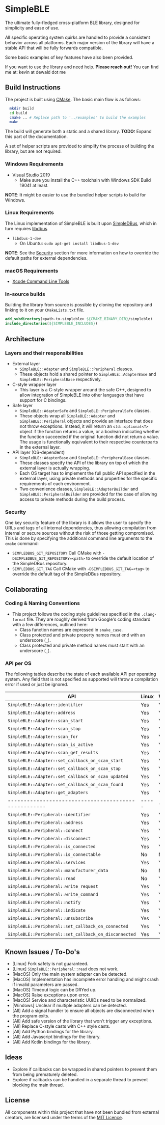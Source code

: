 # SimpleBLE

The ultimate fully-fledged cross-platform BLE library, designed for simplicity
and ease of use.

All specific operating system quirks are handled to provide a consistent behavior
across all platforms. Each major version of the library will have a stable API
that will be fully forwards compatible.

Some basic examples of key features have also been provided.

If you want to use the library and need help. **Please reach out!**
You can find me at: kevin at dewald dot me

## Build Instructions
The project is built using [CMake](http://cmake.org/). The basic main flow is as follows:

```bash
  mkdir build
  cd build
  cmake .. # Replace path to '../examples' to build the examples
  make
```

The build will generate both a static and a shared library.
**TODO:** Expand this part of the documentation.

A set of helper scripts are provided to simplify the process of building the
library, but are not required.

### Windows Requirements
- [Visual Studio 2019](https://visualstudio.microsoft.com/)
  - Make sure you install the C++ toolchain with Windows SDK Build 19041 at least.

**NOTE**: It might be easier to use the bundled helper scripts to build for Windows.

### Linux Requirements
The Linux implementation of SimpleBLE is built upon [SimpleDBus](https://github.com/kdewald/SimpleDBus),
which in turn requires [libdbus](https://dbus.freedesktop.org/doc/dbus-c/latest/).
- `libdbus-1-dev`
  - On Ubuntu: `sudo apt-get install libdbus-1-dev`

**NOTE**: See the [Security](#security) section for more information on how to
override the default paths for external dependencies.

### macOS Requirements
- [Xcode Command Line Tools](https://developer.apple.com/xcode/)

### In-source builds
Building the library from source is possible by cloning the repository and linking
to it on your `CMakeLists.txt` file.

```cmake
add_subdirectory(<path-to-simpleble> ${CMAKE_BINARY_DIR}/simpleble)
include_directories(${SIMPLEBLE_INCLUDES})
```

## Architecture

### Layers and their responsibilities
- External layer
    - `SimpleBLE::Adapter` and `SimpleBLE::Peripheral` classes.
    - These objects hold a shared pointer to `SimpleBLE::AdapterBase` 
      and `SimpleBLE::PeripheralBase` respectively.
- C-style wrapper layer
    - This layer is a C-style wrapper around the safe C++, designed
      to allow integration of SimpleBLE into other languages that
      have support for C bindings.
- Safe layer
    - `SimpleBLE::AdapterSafe` and `SimpleBLE::PeripheralSafe` classes.
    - These objects wrap all `SimpleBLE::Adapter` and `SimpleBLE::Peripheral`
      objects and provide an interface that does not throw exceptions.
      Instead, it will return an `std::optional<T>` object if the function
      returns a value, or a boolean indicating whether the function succeeded
      if the original function did not return a value. The usage is functionally
      equivalent to their respective counterparts in the external layer.
- API layer (OS-dependent)
    - `SimpleBLE::AdapterBase` and `SimpleBLE::PeripheralBase` classes.
    - These classes specify the API of the library on top of which
      the external layer is actually wrapping.
    - Each OS target has to implement the full public API specified in
      the external layer, using private methods and properties for 
      the specific requirements of each environment.
    - Two convenience classes, `SimpleBLE::AdapterBuilder` and
      `SimpleBLE::PeripheralBuilder` are provided for the case of
      allowing access to private methods during the build process.

### Security

One key security feature of the library is it allows the user to specify
the URLs and tags of all internal dependencies, thus allowing compilation
from internal or secure sources without the risk of those getting compromised.
This is done by specifying the additional command line arguments to
the `cmake` command:

- `SIMPLEDBUS_GIT_REPOSITORY`
  Call CMake with `-DSIMPLEDBUS_GIT_REPOSITORY=<path>` to override the
  default location of the SimpleDBus repository.
- `SIMPLEDBUS_GIT_TAG`
  Call CMake with `-DSIMPLEDBUS_GIT_TAG=<tag>` to override the default
  tag of the SimpleDBus repository.

## Collaborating

### Coding & Naming Conventions
- This project follows the coding style guidelines specified in the `.clang-format` file.
  They are roughly derived from Google's coding standard with a few differences, outlined
  here:
    - Class function names are expressed in `snake_case`.
    - Class protected and private property names must end with an underscore (`_`).
    - Class protected and private method names must start with an underscore (`_`).

### API per OS

The following tables describe the state of each available API per operating system.
Any field that is not specified as supported will throw a compilation error if used
or just be ignored.

| API                                                  | Linux | Windows | MacOS |
| ---------------------------------------------------- | ----- | ------- | ----- |
| `SimpleBLE::Adapter::identifier`                     | Yes   | Yes     | Yes   |
| `SimpleBLE::Adapter::address`                        | Yes   | Yes     | Yes   |
| `SimpleBLE::Adapter::scan_start`                     | Yes   | Yes     | Yes   |
| `SimpleBLE::Adapter::scan_stop`                      | Yes   | Yes     | Yes   |
| `SimpleBLE::Adapter::scan_for`                       | Yes   | Yes     | Yes   |
| `SimpleBLE::Adapter::scan_is_active`                 | Yes   | Yes     | Yes   |
| `SimpleBLE::Adapter::scan_get_results`               | Yes   | Yes     | Yes   |
| `SimpleBLE::Adapter::set_callback_on_scan_start`     | Yes   | Yes     | Yes   |
| `SimpleBLE::Adapter::set_callback_on_scan_stop`      | Yes   | Yes     | Yes   |
| `SimpleBLE::Adapter::set_callback_on_scan_updated`   | Yes   | Yes     | Yes   |
| `SimpleBLE::Adapter::set_callback_on_scan_found`     | Yes   | Yes     | Yes   |
| `SimpleBLE::Adapter::get_adapters`                   | Yes   | Yes     | Yes   |
| ---------------------------------------------------- | ----- | ------- | ----- |
| `SimpleBLE::Peripheral::identifier`                  | Yes   | Yes     | Yes   |
| `SimpleBLE::Peripheral::address`                     | Yes   | Yes     | Yes   |
| `SimpleBLE::Peripheral::connect`                     | Yes   | Yes     | Yes   |
| `SimpleBLE::Peripheral::disconnect`                  | Yes   | Yes     | Yes   |
| `SimpleBLE::Peripheral::is_connected`                | Yes   | Yes     | Yes   |
| `SimpleBLE::Peripheral::is_connectable`              | No    | No      | Yes   |
| `SimpleBLE::Peripheral::services`                    | Yes   | Yes     | Yes   |
| `SimpleBLE::Peripheral::manufacturer_data`           | No    | No      | Yes   |
| `SimpleBLE::Peripheral::read`                        | No    | Yes     | Yes   |
| `SimpleBLE::Peripheral::write_request`               | Yes   | Yes     | Yes   |
| `SimpleBLE::Peripheral::write_command`               | Yes   | Yes     | Yes   |
| `SimpleBLE::Peripheral::notify`                      | Yes   | Yes     | Yes   |
| `SimpleBLE::Peripheral::indicate`                    | Yes   | Yes     | Yes   |
| `SimpleBLE::Peripheral::unsubscribe`                 | Yes   | Yes     | Yes   |
| `SimpleBLE::Peripheral::set_callback_on_connected`   | Yes   | Yes     | Yes   |
| `SimpleBLE::Peripheral::set_callback_on_disconnected`| Yes   | Yes     | Yes   |

## Known Issues / To-Do's
- [Linux] Fork safety is not guaranteed.
- [Linux] `SimpleBLE::Peripheral::read` does not work.
- [MacOS] Only the main system adapter can be detected.
- [MacOS] Implementation has incomplete error handling and might crash if invalid parameters are passed.
- [MacOS] Timeout logic can be DRYed up.
- [MacOS] Raise exceptions upon error.
- [MacOS] Service and characteristic UUIDs need to be normalized.
- [Windows] Unclear if multiple adapters can be detected.
- [All] Add a signal handler to ensure all objects are disconnected when the program exits.
- [All] Add safe version of the library that won't trigger any exceptions.
- [All] Replace C-style casts with C++ style casts.
- [All] Add Python bindings for the library.
- [All] Add Javascript bindings for the library.
- [All] Add Kotlin bindings for the library.

## Ideas
- Explore if callbacks can be wrapped in shared pointers to prevent them from being prematurely deleted.
- Explore if callbacks can be handled in a separate thread to prevent blocking the main thread.

## License
All components within this project that have not been bundled from external creators, are licensed under the terms of the [MIT Licence](LICENCE.md).
